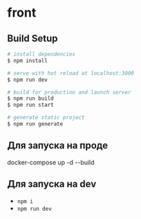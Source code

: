 # front

## Build Setup

```bash
# install dependencies
$ npm install

# serve with hot reload at localhost:3000
$ npm run dev

# build for production and launch server
$ npm run build
$ npm run start

# generate static project
$ npm run generate
```
## Для запуска на проде

docker-compose up -d --build

## Для запуска на dev

* `npm i`
* `npm run dev`
